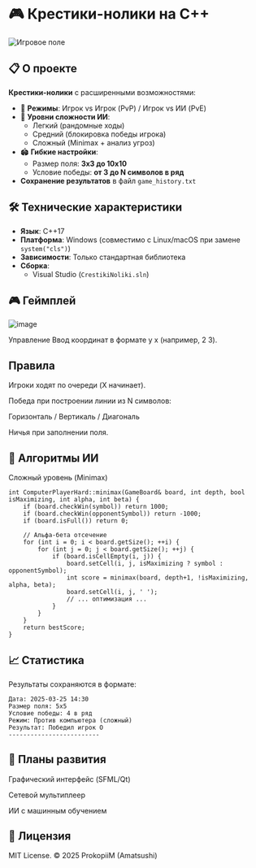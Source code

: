 # 🎮 Крестики-нолики на C++

![Игровое поле](https://github.com/user-attachments/assets/9e6eb803-5da0-4325-94a0-1af95772e43b)

## 📋 О проекте
**Крестики-нолики** с расширенными возможностями:
- 🔄 **Режимы**: Игрок vs Игрок (PvP) / Игрок vs ИИ (PvE)
- 🧠 **Уровни сложности ИИ**: 
  - Легкий (рандомные ходы)
  - Средний (блокировка победы игрока)
  - Сложный (Minimax + анализ угроз)
- 🏟 **Гибкие настройки**:
  - Размер поля: **3x3 до 10x10**
  - Условие победы: **от 3 до N символов в ряд**
-  **Сохранение результатов** в файл `game_history.txt`

## 🛠 Технические характеристики
- **Язык**: C++17
- **Платформа**: Windows (совместимо с Linux/macOS при замене `system("cls")`)
- **Зависимости**: Только стандартная библиотека
- **Сборка**: 
  - Visual Studio (`CrestikiNoliki.sln`)

## 🎮 Геймплей

![image](https://github.com/user-attachments/assets/db9cbaf6-b2ca-4f73-8f6a-a9e98771adfc)


Управление
Ввод координат в формате y x (например, 2 3).

## Правила
Игроки ходят по очереди (X начинает).

Победа при построении линии из N символов:

Горизонталь / Вертикаль / Диагональ

Ничья при заполнении поля.

## 🔧 Алгоритмы ИИ
Сложный уровень (Minimax)

```
int ComputerPlayerHard::minimax(GameBoard& board, int depth, bool isMaximizing, int alpha, int beta) {
    if (board.checkWin(symbol)) return 1000;
    if (board.checkWin(opponentSymbol)) return -1000;
    if (board.isFull()) return 0;
    
    // Альфа-бета отсечение
    for (int i = 0; i < board.getSize(); ++i) {
        for (int j = 0; j < board.getSize(); ++j) {
            if (board.isCellEmpty(i, j)) {
                board.setCell(i, j, isMaximizing ? symbol : opponentSymbol);
                int score = minimax(board, depth+1, !isMaximizing, alpha, beta);
                board.setCell(i, j, ' ');
                // ... оптимизация ...
            }
        }
    }
    return bestScore;
}
```
## 📈 Статистика
Результаты сохраняются в формате:
```
Дата: 2025-03-25 14:30
Размер поля: 5x5
Условие победы: 4 в ряд
Режим: Против компьютера (сложный)
Результат: Победил игрок O
-------------------------
```

## 📅 Планы развития
Графический интерфейс (SFML/Qt)

Сетевой мультиплеер

ИИ с машинным обучением

## 📜 Лицензия
MIT License.
© 2025 ProkopiiM (Amatsushi)
